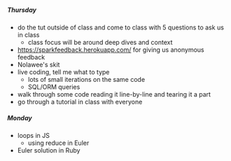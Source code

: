 ##### Thursday
- do the tut outside of class and come to class with 5 questions to ask us in class
  - class focus will be around deep dives and context
- https://sparkfeedback.herokuapp.com/ for giving us anonymous feedback
- Nolawee's skit
- live coding, tell me what to type
  - lots of small iterations on the same code
  - SQL/ORM queries
- walk through some code reading it line-by-line and tearing it a part
- go through a tutorial in class with everyone

##### Monday
- loops in JS
  - using reduce in Euler
- Euler solution in Ruby

